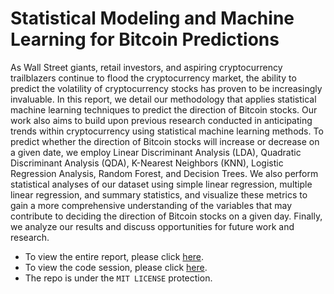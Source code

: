 # Statistical Modeling and Machine Learning for Bitcoin Predictions

As Wall Street giants, retail investors, and aspiring cryptocurrency trailblazers continue to flood the cryptocurrency market, the ability to predict the volatility of cryptocurrency stocks has proven to be increasingly invaluable. In this report, we detail our methodology that applies statistical machine learning techniques to predict the direction of Bitcoin stocks. Our work also aims to build upon previous research conducted in anticipating trends within cryptocurrency using statistical machine learning methods. To predict whether the direction of Bitcoin stocks will increase or decrease on a given date, we employ Linear Discriminant Analysis (LDA), Quadratic Discriminant Analysis (QDA), K-Nearest Neighbors (KNN), Logistic Regression Analysis, Random Forest, and Decision Trees. We also perform statistical analyses of our dataset using simple linear regression, multiple linear regression, and summary statistics, and visualize these metrics to gain a more comprehensive understanding of the variables that may contribute to deciding the direction of Bitcoin stocks on a given day. Finally, we analyze our results and discuss opportunities for future work and research.

* To view the entire report, please click [here](https://github.com/twyunting/Machine-Learning-for-Bitcoin-Predictions/blob/main/STAT-627%20Final%20Report.pdf).
* To view the code session, please click [here](https://github.com/twyunting/Machine-Learning-for-Bitcoin-Predictions/blob/main/code/ML_Bitcoin_Source_Code_final.Rmd).
* The repo is under the `MIT LICENSE` protection.

